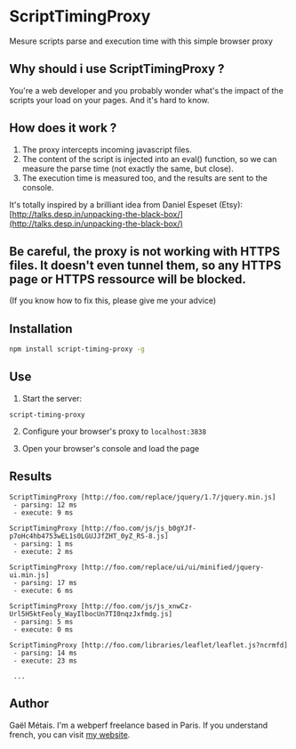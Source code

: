 # ScriptTimingProxy

Mesure scripts parse and execution time with this simple browser proxy


## Why should i use ScriptTimingProxy ?

You're a web developer and you probably wonder what's the impact of the scripts your load on your pages.
And it's hard to know.


## How does it work ?

1. The proxy intercepts incoming javascript files.
2. The content of the script is injected into an eval() function, so we can measure the parse time (not exactly the same, but close).
3. The execution time is measured too, and the results are sent to the console.

It's totally inspired by a brilliant idea from Daniel Espeset (Etsy): [http://talks.desp.in/unpacking-the-black-box/](http://talks.desp.in/unpacking-the-black-box/)


## Be careful, the proxy is not working with HTTPS files. It doesn't even tunnel them, so any HTTPS page or HTTPS ressource will be blocked.

(If you know how to fix this, please give me your advice)


## Installation

```bash
npm install script-timing-proxy -g
```

## Use

1. Start the server: 
```
script-timing-proxy
```

2. Configure your browser's proxy to `localhost:3838`

3. Open your browser's console and load the page


## Results

```
ScriptTimingProxy [http://foo.com/replace/jquery/1.7/jquery.min.js]
 - parsing: 12 ms
 - execute: 9 ms

ScriptTimingProxy [http://foo.com/js/js_b0gYJf-p7oHc4hb4753wEL1s0LGUJJfZHT_0yZ_RS-8.js]
 - parsing: 1 ms
 - execute: 2 ms

ScriptTimingProxy [http://foo.com/replace/ui/ui/minified/jquery-ui.min.js]
 - parsing: 17 ms
 - execute: 6 ms

ScriptTimingProxy [http://foo.com/js/js_xnwCz-Url5H5ktFeoly_WayIlbocUn7TI0nqzJxfmdg.js]
 - parsing: 5 ms
 - execute: 0 ms

ScriptTimingProxy [http://foo.com/libraries/leaflet/leaflet.js?ncrmfd]
 - parsing: 14 ms
 - execute: 23 ms

 ...
 ```


## Author
Gaël Métais. I'm a webperf freelance based in Paris. If you understand french, you can visit [my website](http://www.gaelmetais.com).
